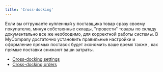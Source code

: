 ```yaml
---
title: 'Cross-docking'
---
```


Если вы отгружаете купленный у поставщика товар сразу своему покупателю, минуя собственные склады, "провести" товары по складу документально все же необходимо, для корректной работы системы. В MyCompany достаточно установить правильные настройки и оформление прямых поставок будет экономить ваше время также , как прямые поставки снижают ваши затраты.

-   [Cross-docking settings](Cross-docking_settings.md)
-   [Cross-docking orders](Cross-docking_orders.md)

  

  
